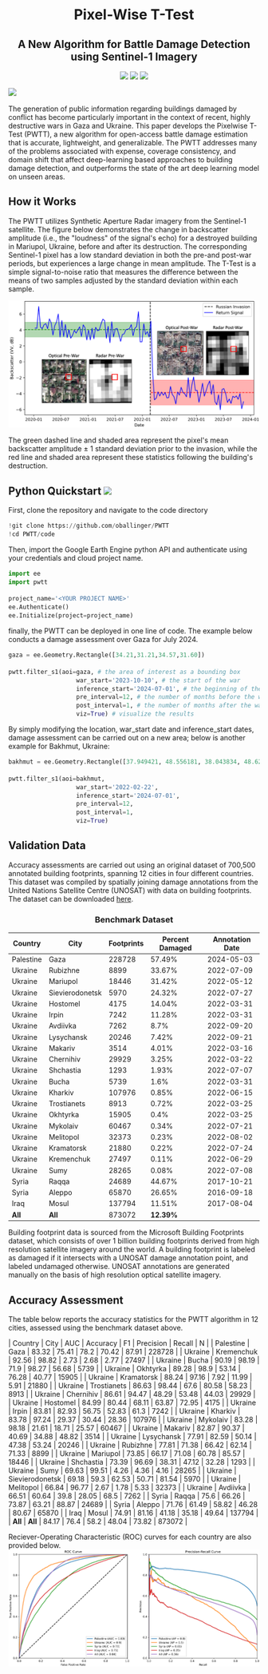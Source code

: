 <div align="center">

<h1 align="center">Pixel-Wise T-Test</h1>
<h2 align="center">A New Algorithm for Battle Damage Detection using Sentinel-1 Imagery </h2>

[![](https://img.shields.io/badge/arXiv-paper-b31b1b.svg)](https://arxiv.org/pdf/2405.06323)  [![](https://colab.research.google.com/assets/colab-badge.svg)](https://colab.research.google.com/github/oballinger/PWTT/blob/main/pwtt_quickstart.ipynb)   [![](https://img.shields.io/badge/Benchmark%20Dataset-8A2BE2)](https://drive.google.com/file/d/12RsrfU8m-cvtONohD6FBcF21OPoEA_Mf/view?usp=sharing)

</div>

![](figs/pwtt_pre_post.png)

The generation of public information regarding buildings damaged by conflict has become particularly important in the context of recent, highly destructive wars in Gaza and Ukraine. This paper develops the Pixelwise T-Test (PWTT), a new algorithm for open-access battle damage estimation that is accurate, lightweight, and generalizable. The PWTT addresses many of the problems associated with expense, coverage consistency, and domain shift that affect deep-learning based approaches to building damage detection, and outperforms the state of the art deep learning model on unseen areas. 

## How it Works 

The PWTT utilizes Synthetic Aperture Radar imagery from the Sentinel-1 satellite. The figure below demonstrates the change in backscatter amplitude (i.e., the "loudness" of the signal's echo) for a destroyed building in Mariupol, Ukraine, before and after its destruction. The corresponding Sentinel-1 pixel has a low standard deviation in both the pre-and post-war periods, but experiences a large change in mean amplitude. The T-Test is a simple signal-to-noise ratio that measures the difference between the means of two samples adjusted by the standard deviation within each sample.

![](figs/single_building.png)

The green dashed line and shaded area represent the pixel's mean backscatter amplitude $\pm$ 1 standard deviation prior to the invasion, while the red line and shaded area represent these statistics following the building's destruction.

## Python Quickstart [![](https://colab.research.google.com/assets/colab-badge.svg)](https://colab.research.google.com/github/oballinger/PWTT/blob/main/pwtt_quickstart.ipynb)


First, clone the repository and navigate to the code directory 

```python
!git clone https://github.com/oballinger/PWTT
!cd PWTT/code
```

Then, import the Google Earth Engine python API and authenticate using your credentials and cloud project name. 

```python
import ee
import pwtt

project_name='<YOUR PROJECT NAME>'
ee.Authenticate()
ee.Initialize(project=project_name)
```

finally, the PWTT can be deployed in one line of code. The example below conducts a damage assessment over Gaza for July 2024.

```python
gaza = ee.Geometry.Rectangle([34.21,31.21,34.57,31.60])

pwtt.filter_s1(aoi=gaza, # the area of interest as a bounding box
                   war_start='2023-10-10', # the start of the war
                   inference_start='2024-07-01', # the beginning of the inference window
                   pre_interval=12, # the number of months before the war to use as a reference period 
                   post_interval=1, # the number of months after the war to use as an inference period 
                   viz=True) # visualize the results
```

By simply modifying the location, war_start date and inference_start dates, damage assessment can be carried out on a new area; below is another example for Bakhmut, Ukraine:

```python
bakhmut = ee.Geometry.Rectangle([37.949421, 48.556181, 38.043834, 48.621584])

pwtt.filter_s1(aoi=bakhmut,
                   war_start='2022-02-22',
                   inference_start='2024-07-01',
                   pre_interval=12,
                   post_interval=1,
                   viz=True)
```

## Validation Data 

Accuracy assessments are carried out using an original dataset of 700,500 annotated building footprints, spanning 12 cities in four different countries. This dataset was compiled by spatially joining damage annotations from the United Nations Satellite Centre (UNOSAT) with data on building footprints. The dataset can be downloaded [here](https://drive.google.com/file/d/1AjsCJ5Wc0xDRUcc0VHtATLWee2lVN8RM/view?usp=sharing).

<h3 align="center">Benchmark Dataset</h3>

| Country   | City              | Footprints | Percent Damaged | Annotation Date |
|-----------|--------------------|------------|------------------|------------------|
| Palestine | Gaza              | 228728     | 57.49%           | 2024-05-03       |
| Ukraine   | Rubizhne          | 8899       | 33.67%           | 2022-07-09       |
| Ukraine   | Mariupol          | 18446      | 31.42%           | 2022-05-12       |
| Ukraine   | Sievierodonetsk   | 5970       | 24.32%           | 2022-07-27       |
| Ukraine   | Hostomel          | 4175       | 14.04%           | 2022-03-31       |
| Ukraine   | Irpin             | 7242       | 11.28%           | 2022-03-31       |
| Ukraine   | Avdiivka          | 7262       | 8.7%             | 2022-09-20       |
| Ukraine   | Lysychansk        | 20246      | 7.42%            | 2022-09-21       |
| Ukraine   | Makariv           | 3514       | 4.01%            | 2022-03-16       |
| Ukraine   | Chernihiv         | 29929      | 3.25%            | 2022-03-22       |
| Ukraine   | Shchastia         | 1293       | 1.93%            | 2022-07-07       |
| Ukraine   | Bucha             | 5739       | 1.6%             | 2022-03-31       |
| Ukraine   | Kharkiv           | 107976     | 0.85%            | 2022-06-15       |
| Ukraine   | Trostianets       | 8913       | 0.72%            | 2022-03-25       |
| Ukraine   | Okhtyrka          | 15905      | 0.4%             | 2022-03-25       |
| Ukraine   | Mykolaiv          | 60467      | 0.34%            | 2022-07-21       |
| Ukraine   | Melitopol         | 32373      | 0.23%            | 2022-08-02       |
| Ukraine   | Kramatorsk        | 21880      | 0.22%            | 2022-07-24       |
| Ukraine   | Kremenchuk        | 27497      | 0.11%            | 2022-06-29       |
| Ukraine   | Sumy              | 28265      | 0.08%            | 2022-07-08       |
| Syria     | Raqqa             | 24689      | 44.67%           | 2017-10-21       |
| Syria     | Aleppo            | 65870      | 26.65%           | 2016-09-18       |
| Iraq      | Mosul             | 137794     | 11.51%           | 2017-08-04       |
| **All**   | **All**           | 873072     | **12.39%**       |                  |


Building footprint data is sourced from the Microsoft Building Footprints dataset, which consists of over 1 billion building footprints derived from high resolution satellite imagery around the world. A building footprint is labeled as damaged if it intersects with a UNOSAT damage annotation point, and labeled undamaged otherwise. UNOSAT annotations are generated manually on the basis of high resolution optical satellite imagery.

## Accuracy Assessment

The table below reports the accuracy statistics for the PWTT algorithm in 12 cities, assessed using the benchmark dataset above. 

| Country   | City               | AUC   | Accuracy | F1    | Precision | Recall | N       |
| Palestine | Gaza               | 83.32 | 75.41    | 78.2  | 70.42     | 87.91  | 228728  |
| Ukraine   | Kremenchuk         | 92.56 | 98.82    | 2.73  | 2.68      | 2.77   | 27497   |
| Ukraine   | Bucha              | 90.19 | 98.19    | 71.9  | 98.27     | 56.68  | 5739    |
| Ukraine   | Okhtyrka           | 89.28 | 98.9     | 53.14 | 76.28     | 40.77  | 15905   |
| Ukraine   | Kramatorsk         | 88.24 | 97.16    | 7.92  | 11.99     | 5.91   | 21880   |
| Ukraine   | Trostianets        | 86.63 | 98.44    | 67.6  | 80.58     | 58.23  | 8913    |
| Ukraine   | Chernihiv          | 86.61 | 94.47    | 48.29 | 53.48     | 44.03  | 29929   |
| Ukraine   | Hostomel           | 84.99 | 80.44    | 68.11 | 63.87     | 72.95  | 4175    |
| Ukraine   | Irpin              | 83.81 | 82.93    | 56.75 | 52.83     | 61.3   | 7242    |
| Ukraine   | Kharkiv            | 83.78 | 97.24    | 29.37 | 30.44     | 28.36  | 107976  |
| Ukraine   | Mykolaiv           | 83.28 | 98.18    | 21.61 | 18.71     | 25.57  | 60467   |
| Ukraine   | Makariv            | 82.87 | 90.37    | 40.69 | 34.88     | 48.82  | 3514    |
| Ukraine   | Lysychansk         | 77.91 | 82.59    | 50.14 | 47.38     | 53.24  | 20246   |
| Ukraine   | Rubizhne           | 77.81 | 71.38    | 66.42 | 62.14     | 71.33  | 8899    |
| Ukraine   | Mariupol           | 73.85 | 66.17    | 71.08 | 60.78     | 85.57  | 18446   |
| Ukraine   | Shchastia          | 73.39 | 96.69    | 38.31 | 47.12     | 32.28  | 1293    |
| Ukraine   | Sumy               | 69.63 | 99.51    | 4.26  | 4.36      | 4.16   | 28265   |
| Ukraine   | Sievierodonetsk    | 69.18 | 59.3     | 62.53 | 50.71     | 81.54  | 5970    |
| Ukraine   | Melitopol          | 66.84 | 96.77    | 2.67  | 1.78      | 5.33   | 32373   |
| Ukraine   | Avdiivka           | 66.51 | 60.64    | 39.8  | 28.05     | 68.5   | 7262    |
| Syria     | Raqqa              | 75.6  | 66.26    | 73.87 | 63.21     | 88.87  | 24689   |
| Syria     | Aleppo             | 71.76 | 61.49    | 58.82 | 46.28     | 80.67  | 65870   |
| Iraq      | Mosul              | 74.91 | 81.16    | 41.18 | 35.18     | 49.64  | 137794  |
| **All**   | **All**            | 84.17 | 76.4     | 58.2  | 48.04     | 73.82  | 873072  |


Reciever-Operating Characteristic (ROC) curves for each country are also provided below.
![](figs/roc.png)